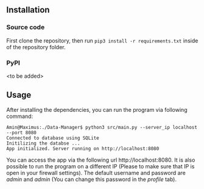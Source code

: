 ## Installation

### Source code
First clone the repository, then run `pip3 install -r requirements.txt` inside of the repository folder.

### PyPI
\<to be added\>

## Usage

After installing the dependencies, you can run the program via following command:
```console
Amin@Maximus:./Data-Manager$ python3 src/main.py --server_ip localhost --port 8080
Connected to database using SQLite
Initilizing the databse ...
App initialized. Server running on http://localhost:8080

```
You can access the app via the following url http://localhost:8080. It is also possible to run the program on a different IP (Please to make sure that IP is open in your firewall settings). 
The default username and password are *admin* and *admin* (You can change this password in the <em>profile</em> tab).

